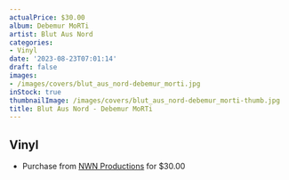 ```yaml
---
actualPrice: $30.00
album: Debemur MoRTi
artist: Blut Aus Nord
categories:
- Vinyl
date: '2023-08-23T07:01:14'
draft: false
images:
- /images/covers/blut_aus_nord-debemur_morti.jpg
inStock: true
thumbnailImage: /images/covers/blut_aus_nord-debemur_morti-thumb.jpg
title: Blut Aus Nord - Debemur MoRTi
---
```


## Vinyl
* Purchase from [NWN Productions](http://shop.nwnprod.com/index.php?route=product/product&path=76&product_id=38696&sort=pd.name&order=ASC) for $30.00
